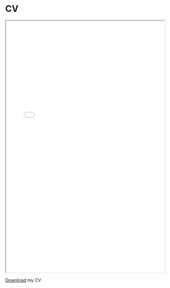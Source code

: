 # CV

<iframe src="/assets/Brandon_s_Curriculum_Vitae.pdf" width="100%" height="800px"></iframe>

[Download](assets/Brandon_s_Curriculum_Vitae.pdf) my CV
